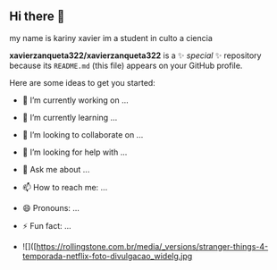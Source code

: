 ## Hi there 👋
my name is kariny xavier im a student in culto a ciencia 

**xavierzanqueta322/xavierzanqueta322** is a ✨ _special_ ✨ repository because its `README.md` (this file) appears on your GitHub profile.

Here are some ideas to get you started:

- 🔭 I’m currently working on ...
- 🌱 I’m currently learning ...
- 👯 I’m looking to collaborate on ...
- 🤔 I’m looking for help with ...
- 💬 Ask me about ...
- 📫 How to reach me: ...
- 😄 Pronouns: ...
- ⚡ Fun fact: ...

- ![]([https://rollingstone.com.br/media/_versions/stranger-things-4-temporada-netflix-foto-divulgacao_widelg.jpg
 
